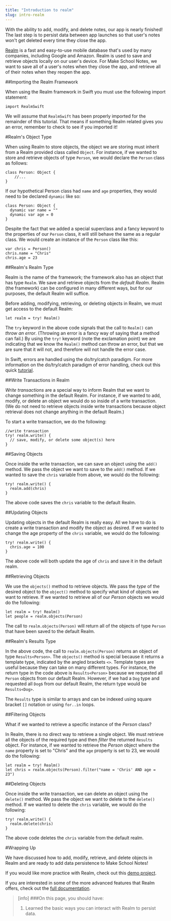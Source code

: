 ```yaml
---
title: "Introduction to realm"
slug: intro-realm
---
```


With the ability to add, modify, and delete notes, our app is nearly finished! The last step is to persist data between app launches so that user's notes won't get deleted every time they close the app.

[Realm](https://realm.io/) is a fast and easy-to-use mobile database that's used by many companies, including Google and Amazon. Realm is used to save and retrieve objects locally on our user's device. For Make School Notes, we want to save all of a user's notes when they close the app, and retrieve all of their notes when they reopen the app.

##Importing the Realm Framework

When using the Realm framework in Swift you must use the following import statement:

	import RealmSwift

We will assume that `RealmSwift` has been properly imported for the remainder of this tutorial. That means if something Realm related gives you an error, remember to check to see if you imported it!

#Realm's Object Type

When using Realm to store objects, the object we are storing must inherit from a Realm provided class called `Object`. For instance, if we wanted to store and retrieve objects of type `Person`, we would declare the `Person` class as follows:

	class Person: Object {
	    //...
	}

If our hypothetical Person class had `name` and `age` properties, they would need to be declared `dynamic` like so:

	class Person: Object {
	  dynamic var name = ""
	  dynamic var age = 0
	}

Despite the fact that we added a special superclass and a fancy keyword to the properties of our `Person` class, it will still behave the same as a regular class. We would create an instance of the `Person` class like this:

	var chris = Person()
	chris.name = "Chris"
	chris.age = 23

##Realm's Realm Type

Realm is the name of the framework; the framework also has an object that has type `Realm`. We save and retrieve objects from the *default Realm*. Realm (the framework) can be configured in many different ways, but for our purposes, the default Realm will suffice.

Before adding, modifying, retrieving, or deleting objects in Realm, we must get access to the default Realm:

	let realm = try! Realm()

The `try` keyword in the above code signals that the call to `Realm()` can *throw an error*. (Throwing an error is a fancy way of saying that a method can fail.) By using the `try!` keyword (note the exclamation point) we are indicating that we know the `Realm()` method can throw an error, but that we are sure that it will not, and therefore will not handle the error case.

In Swift, errors are handled using the do/try/catch paradigm. For more information on the do/try/catch paradigm of error handling, check out this quick [tutorial](https://www.makeschool.com/tutorials/advanced-ios-development/error-handling-swift).

##Write Transactions in Realm

*Write transactions* are a special way to inform Realm that we want to change something in the default Realm. For instance, if we wanted to add, modify, or delete an object we would do so inside of a write transaction. (We do not need to retrieve objects inside write transactions because object retrieval does not change anything in the default Realm.)

To start a write transaction, we do the following:

	//write transaction
	try! realm.write() {
	  // save, modify, or delete some object(s) here
	}

##Saving Objects

Once inside the write transaction, we can save an object using the `add()` method. We pass the object we want to save to the `add()` method. If we wanted to save the `chris` variable from above, we would do the following:

	try! realm.write() {
	  realm.add(chris)
	}

The above code saves the `chris` variable to the default Realm.

##Updating Objects

Updating objects in the default Realm is really easy. All we have to do is create a write transaction and modify the object as desired. If we wanted to change the age property of the `chris` variable, we would do the following:

	try! realm.write() {
	  chris.age = 100
	}

The above code will both update the age of `chris` and save it in the default realm.

##Retrieving Objects

We use the `objects()` method to retrieve objects. We pass the *type* of the desired object to the `object()` method to specify what kind of objects we want to retrieve. If we wanted to retrieve all of our *Person* objects we would do the following:

	let realm = try! Realm()
	let people = realm.objects(Person)

The call to `realm.objects(Person)` will return all of the objects of type `Person` that have been saved to the default Realm.

##Realm's Results Type

In the above code, the call to `realm.objects(Person)` returns an object of type `Results<Person>`. The `objects()` method is special because it returns a template type, indicated by the angled brackets `<>`. Template types are useful because they can take on many different types. For instance, the return type in the code above is `Results<Person>` because we requested all `Person` objects from our default Realm. However, if we had a `Dog` type and requested all `Dog`s from our default Realm, the return type would be `Results<Dog>`.

The `Results` type is similar to arrays and can be indexed using square bracket `[]` notation or using `for..in` loops.  

##Filtering Objects

What if we wanted to retrieve a specific instance of the *Person* class?

In Realm, there is no direct way to retrieve a single object. We must retrieve all the objects of the required type and then *filter* the returned `Results` object. For instance, if we wanted to retrieve the *Person* object where the `name` property is set to "Chris" and the `age` property is set to 23, we would do the following:

	let realm = try! Realm()
	let chris = realm.objects(Person).filter("name = 'Chris' AND age = 23")

##Deleting Objects

Once inside the write transaction, we can delete an object using the `delete()` method. We pass the object we want to delete to the `delete()` method. If we wanted to delete the `chris` variable, we would do the following:

	try! realm.write() {
	  realm.delete(chris)
	}

The above code deletes the `chris` variable from the default realm.

#Wrapping Up

We have discussed how to add, modify, retrieve, and delete objects in Realm and are ready to add data persistence to Make School Notes!

If you would like more practice with Realm, check out this [demo project](http://github.com/orcudy/RealmDemo).

If you are interested in some of the more advanced features that Realm offers, check out the [full documentation](https://realm.io/docs/swift/latest/).

>[info]
>###On this page, you should have:
>
>1. Learned the basic ways you can interact with Realm to persist data.
